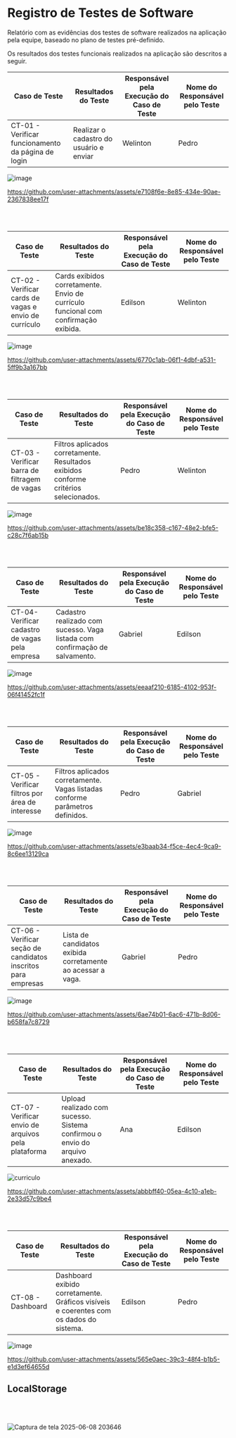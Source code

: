 
# Registro de Testes de Software

Relatório com as evidências dos testes de software realizados na aplicação pela equipe, baseado no plano de testes pré-definido.

Os resultados dos testes funcionais realizados na aplicação são descritos a seguir. 

| Caso de Teste | Resultados do Teste | Responsável pela Execução do Caso de Teste | Nome do Responsável pelo Teste |
|---------------|----------------------|---------------------------------------------|--------------------------------------|
| CT-01 - Verificar funcionamento da página de login | Realizar o cadastro do usuário e enviar | Welinton | Pedro |

![image](https://github.com/user-attachments/assets/9051f633-aae7-41d7-9f1d-e1385e08b1f8)

https://github.com/user-attachments/assets/e7108f6e-8e85-434e-90ae-2367838ee17f

<br></br>

| Caso de Teste | Resultados do Teste | Responsável pela Execução do Caso de Teste | Nome do Responsável pelo Teste |
|---------------|----------------------|---------------------------------------------|--------------------------------------|
| CT-02 - Verificar cards de vagas e envio de currículo | Cards exibidos corretamente. Envio de currículo funcional com confirmação exibida. | Edilson | Welinton |

![image](https://github.com/user-attachments/assets/a09ba014-0fd5-47d9-88c7-df668c093206)

https://github.com/user-attachments/assets/6770c1ab-06f1-4dbf-a531-5ff9b3a167bb

<br></br>

| Caso de Teste | Resultados do Teste | Responsável pela Execução do Caso de Teste | Nome do Responsável pelo Teste |
|---------------|----------------------|---------------------------------------------|--------------------------------------|
| CT-03 - Verificar barra de filtragem de vagas | Filtros aplicados corretamente. Resultados exibidos conforme critérios selecionados. | Pedro | Welinton |

![image](https://github.com/user-attachments/assets/f41a2311-9f4f-4e49-9d66-0e130cdbe9f6)

https://github.com/user-attachments/assets/be18c358-c167-48e2-bfe5-c28c7f6ab15b

<br></br>

| Caso de Teste | Resultados do Teste | Responsável pela Execução do Caso de Teste | Nome do Responsável pelo Teste |
|---------------|----------------------|---------------------------------------------|--------------------------------------|
| CT-04- Verificar cadastro de vagas pela empresa | Cadastro realizado com sucesso. Vaga listada com confirmação de salvamento. | Gabriel | Edilson |

![image](https://github.com/user-attachments/assets/d4d3379e-e61d-4685-97e6-4e82585e9de9)

https://github.com/user-attachments/assets/eeaaf210-6185-4102-953f-06f41452fc1f

<br></br>

| Caso de Teste | Resultados do Teste | Responsável pela Execução do Caso de Teste | Nome do Responsável pelo Teste |
|---------------|----------------------|---------------------------------------------|--------------------------------------|
| CT-05 - Verificar filtros por área de interesse | Filtros aplicados corretamente. Vagas listadas conforme parâmetros definidos. | Pedro | Gabriel |

![image](https://github.com/user-attachments/assets/3267e548-ed20-4d4e-89b0-9bda9e47dfd2)

https://github.com/user-attachments/assets/e3baab34-f5ce-4ec4-9ca9-8c6ee13129ca

<br></br>

| Caso de Teste | Resultados do Teste | Responsável pela Execução do Caso de Teste | Nome do Responsável pelo Teste |
|---------------|----------------------|---------------------------------------------|--------------------------------------|
| CT-06 - Verificar seção de candidatos inscritos para empresas | Lista de candidatos exibida corretamente ao acessar a vaga. | Gabriel | Pedro |

![image](https://github.com/user-attachments/assets/b87788d1-17e7-43fd-aa49-3e4f26d5e7fe)

https://github.com/user-attachments/assets/6ae74b01-6ac6-471b-8d06-b658fa7c8729

<br></br>

| Caso de Teste | Resultados do Teste | Responsável pela Execução do Caso de Teste | Nome do Responsável pelo Teste |
|---------------|----------------------|---------------------------------------------|--------------------------------------|
| CT-07 - Verificar envio de arquivos pela plataforma | Upload realizado com sucesso. Sistema confirmou o envio do arquivo anexado. | Ana | Edilson |

![curriculo](https://github.com/user-attachments/assets/5ec9dffd-5507-43ca-9a00-c6551c771182)

https://github.com/user-attachments/assets/abbbff40-05ea-4c10-a1eb-2e33d57c9be4

<br></br>

| Caso de Teste | Resultados do Teste | Responsável pela Execução do Caso de Teste | Nome do Responsável pelo Teste |
|---------------|----------------------|---------------------------------------------|--------------------------------------|
| CT-08 - Dashboard | Dashboard exibido corretamente. Gráficos visíveis e coerentes com os dados do sistema. | Edilson | Pedro |

![image](https://github.com/user-attachments/assets/221ad17e-376a-42cb-a6dd-2eb50327a5e3)

https://github.com/user-attachments/assets/565e0aec-39c3-48f4-b1b5-e1d3ef64655d

## LocalStorage

<br></br>

![Captura de tela 2025-06-08 203646](https://github.com/user-attachments/assets/c4cefeed-55be-42af-9d44-3341ee0e00b6)





